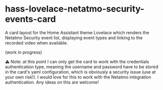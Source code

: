 # hass-lovelace-netatmo-security-events-card
A card layout for the Home Assistant theme Lovelace which renders the Netatmo Security event list, displaying event types and linking to the recorded video when available.

(work in progress)

⚠️ Note: at this point I can only get the card to work with the credentials authentication type, meaning the username and password have to be stored in the card's yaml configuration, which is obviously a security issue (use at your own risk!). I would love for this to work with the Netatmo integration authentication. Any ideas on this are welcome!

